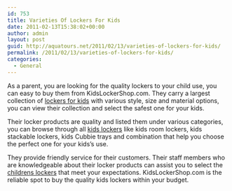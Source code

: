 ```yaml
---
id: 753
title: Varieties Of Lockers For Kids
date: 2011-02-13T15:38:02+00:00
author: admin
layout: post
guid: http://aquatours.net/2011/02/13/varieties-of-lockers-for-kids/
permalink: /2011/02/13/varieties-of-lockers-for-kids/
categories:
  - General
---
```

As a parent, you are looking for the quality lockers to your child use, you can easy to buy them from KidsLockerShop.com. They carry a largest collection of [lockers for kids](http://www.kidslockershop.com/) with various style, size and material options, you can view their collection and select the safest one for your kids.

Their locker products are quality and listed them under various categories, you can browse through all [kids lockers](http://www.kidslockershop.com/) like kids room lockers, kids stackable lockers, kids Cubbie trays and combination that help you choose the perfect one for your kids&#8217;s use. 

They provide friendly service for their customers. Their staff members who are knowledgeable about their locker products can assist you to select the [childrens lockers](http://www.kidslockershop.com/) that meet your expectations. KidsLockerShop.com is the reliable spot to buy the quality kids lockers within your budget.